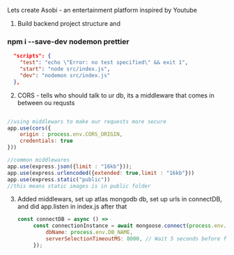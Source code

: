 Lets create Asobi - an entertainment platform inspired by Youtube

1. Build backend project structure and 
 ### npm i --save-dev nodemon prettier

```json
  "scripts": {
    "test": "echo \"Error: no test specified\" && exit 1",
    "start": "node src/index.js",
    "dev": "nodemon src/index.js"
  },
  ```

2. CORS - tells who should talk to ur db, its a middleware that comes in between ou requsts

```javascript

//using middlewars to make our requests more secure
app.use(cors({
    origin : process.env.CORS_ORIGIN,
    credentials: true
}))

//common middlewares
app.use(express.json({limit : "16kb"}));
app.use(express.urlencoded({extended: true,limit : "16kb"}))
app.use(express.static("public"))
//this means static images is in public folder
```


3. Added middlewars, set up atlas mongodb db, set up urls in connectDB, and did app.listen in index.js after that
   ```javascript
   const connectDB = async () => 
        const connectionInstance = await mongoose.connect(process.env.MONGODB_URL, {
            dbName: process.env.DB_NAME,
            serverSelectionTimeoutMS: 8000, // Wait 5 seconds before failing
        });
```